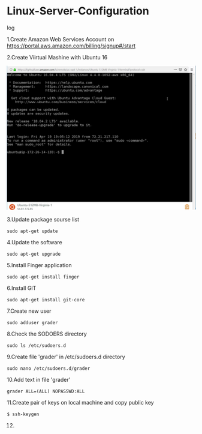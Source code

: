 # Linux-Server-Configuration








log

1.Create Amazon Web Services Account  on https://portal.aws.amazon.com/billing/signup#/start

2.Create Viirtual Mashine with Ubuntu 16


![demo](https://github.com/Kuldyaev/Linux-Server-Configuration/blob/master/images/ubuntussh.JPG) 

3.Update package sourse list

    sudo apt-get update

4.Update the software

    sudo apt-get upgrade
    
5.Install Finger application

    sudo apt-get install finger
    
6.Install GIT

    sudo apt-get install git-core
    
7.Create new user

    sudo adduser grader

8.Check the SODOERS directory

    sudo ls /etc/sudoers.d
    
9.Create file 'grader' in /etc/sudoers.d directory

    sudo nano /etc/sudoers.d/grader
    
10.Add text in file 'grader'
    
    grader ALL=(ALL) NOPASSWD:ALL
    
11.Create pair of keys on local machine and copy public key

    $ ssh-keygen
    
12.
